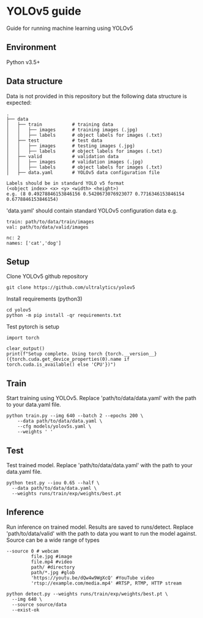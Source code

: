 # YOLOv5 guide
Guide for running machine learning using YOLOv5

## Environment
Python v3.5+

## Data structure
Data is not provided in this repository but the following data structure is expected:
```
.
├── data
│   ├── train           # training data
│   │   ├── images      # training images (.jpg)
│   │   ├── labels      # object labels for images (.txt)
│   ├── test            # test data
│   │   ├── images      # testing images (.jpg)
│   │   ├── labels      # object labels for images (.txt)
│   ├── valid           # validation data
│   │   ├── images      # validation images (.jpg)
│   │   ├── labels      # object labels for images (.txt)
│   ├── data.yaml       # YOLOv5 data configuration file
```
```
Labels should be in standard YOLO v5 format  
(<object index> <x> <y> <width> <height>) 
e.g. (8 0.49278846153846156 0.5420673076923077 0.7716346153846154 0.6778846153846154)
```
'data.yaml' should contain standard YOLOv5 configuration data e.g.
```
train: path/to/data/train/images
val: path/to/data/valid/images

nc: 2
names: ['cat','dog']
```

## Setup
Clone YOLOv5 github repository
```
git clone https://github.com/ultralytics/yolov5
```
Install requirements (python3)
```
cd yolov5
python -m pip install -qr requirements.txt
```
Test pytorch is setup
```
import torch

clear_output()
print(f"Setup complete. Using torch {torch.__version__} ({torch.cuda.get_device_properties(0).name if torch.cuda.is_available() else 'CPU'})")
```

## Train
Start training using YOLOv5. Replace 'path/to/data/data.yaml' with the path to your data.yaml file. 
```
python train.py --img 640 --batch 2 --epochs 200 \
    --data path/to/data/data.yaml \
    --cfg models/yolov5s.yaml \
    --weights ' '
```

## Test
Test trained model. Replace 'path/to/data/data.yaml' with the path to your data.yaml file. 
```
python test.py --iou 0.65 --half \
  --data path/to/data/data.yaml \
  --weights runs/train/exp/weights/best.pt
```

## Inference
Run inference on trained model. Results are saved to runs/detect. Replace 'path/to/data/valid' with the path to data you want to run the model against.
Source can be a wide range of types
```
--source 0 # webcam
         file.jpg #image
         file.mp4 #video
         path/ #directory
         path/*.jpg #glob
         'https://youtu.be/dQw4w9WgXcQ' #YouTube video
         'rtsp://example.com/media.mp4' #RTSP, RTMP, HTTP stream
```
```
python detect.py --weights runs/train/exp/weights/best.pt \
  --img 640 \
  --source source/data
  --exist-ok
```
